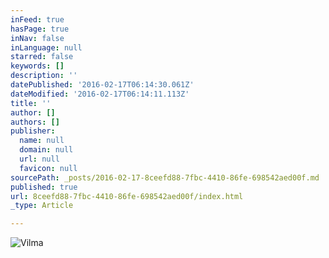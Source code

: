 ```yaml
---
inFeed: true
hasPage: true
inNav: false
inLanguage: null
starred: false
keywords: []
description: ''
datePublished: '2016-02-17T06:14:30.061Z'
dateModified: '2016-02-17T06:14:11.113Z'
title: ''
author: []
authors: []
publisher:
  name: null
  domain: null
  url: null
  favicon: null
sourcePath: _posts/2016-02-17-8ceefd88-7fbc-4410-86fe-698542aed00f.md
published: true
url: 8ceefd88-7fbc-4410-86fe-698542aed00f/index.html
_type: Article

---
```

![Vilma](https://the-grid-user-content.s3-us-west-2.amazonaws.com/111b0fd7-b2f2-4058-812c-0ded535e8e3f.jpg)